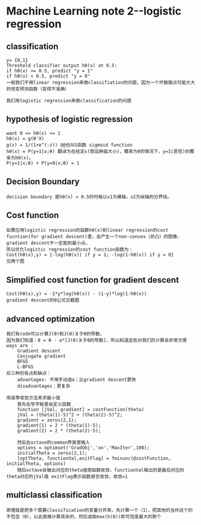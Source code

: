 # Machine Learning note 2--logistic regression

## classification
	y= {0,1}
	Threshold classifier output hθ(x) at 0.5:
	if hθ(x) >= 0.5, predict "y = 1"
	if hθ(x) < 0.5, predict "y = 0"
	一般我们不用linear regression来做classifiation的问题，因为一个坏数据点可能大大的改变预测函数（变得不准确）

	我们用logistic regression来做classification的问题
	
## hypothesis of logistic regression
	want 0 <= hθ(x) <= 1
	hθ(x) = g(θ'X)
	g(z) = 1/(1+e^(-z)) @@也叫S函数 sigmoid function
	hθ(x) = P(y=1|x;θ) 翻译为在给定x(假设肿瘤大小)，概率为θ的情况下，y=1(恶性)的概率为hθ(x)。
	P(y=1|x;θ) + P(y=0|x;θ) = 1

## Decision Boundary
	decision boundary 是hθ(x) = 0.5的时候以x1为横轴，x2为纵轴的分界线。

## Cost function
	如果应用logistic regression的函数hθ(x)到linear regression的cost fucntion(for gradient descent)里，会产生一个non-convex（非凸）的图像，gradient descent不一定能到最小点。
	所以优化logistic regression的cost function函数为：
	Cost(hθ(x),y) = {-log(hθ(x)) if y = 1; -log(1-hθ(x)) if y = 0}
	见两个图

## Simplified cost function for gradient descent
	Cost(hθ(x),y) = -1*y*log(hθ(x)) - (1-y)*log(1-hθ(x)) 
	gradient descent的θ公式见截图

## advanced optimization
	我们有code可以计算J(θ)和J(θ)关于θ的导数。
	因为我们知道：θ = θ - α*[J(θ)关于θ的导数]，所以知道这些对我们的计算会非常方便
	ways are : 
		Gradient descent 
		Conjugate gradient
		BFGS
		L-BFGS
	后三种的有点和缺点：
		advantages: 不用手动选α；比gradient descent更快
		disadvantages：更复杂

	用高等收敛方法来求最小值
		首先在写字板里自定义函数
		function [jVal, gradient] = costFunction(theta)
		jVal = (theta(1)-5)^2 + (theta(2)-5)^2;
		gradient = zeros(2,1);
		gradient(1) = 2 * (theta(1)-5);
		gradient(2) = 2 * (theta(2)-5);

		然后在octave的comman界面里输入
		options = optimset('GradObj','on','MaxIter',100);
		initialTheta = zeros(2,1);
		[optTheta, functionVal,exitFlag] = fminunc(@costFunction, initialTheta, options)
		随后octave会输出对应的theta值使函数收敛，functionVal输出的是最后对应的theta对应的jVal值 exitFlag表示函数是否收敛，收敛=1

## multiclassi classification
	原理就是把多个需要classification的变量分开来，先计算一个（1），把其他的当作这个的不包含（0），以此类推计算其余的，然后选取max(h(θ))即可信度最大的那个
	



